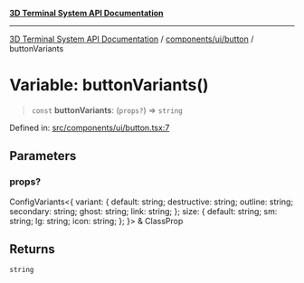 [**3D Terminal System API Documentation**](../../../../README.md)

***

[3D Terminal System API Documentation](../../../../README.md) / [components/ui/button](../README.md) / buttonVariants

# Variable: buttonVariants()

> `const` **buttonVariants**: (`props?`) => `string`

Defined in: [src/components/ui/button.tsx:7](https://github.com/Dicommunitas/ThreeJS_Terminal_3D2/blob/52232744018ed621d550262a267cac5a8cb3ae25/src/components/ui/button.tsx#L7)

## Parameters

### props?

ConfigVariants\<\{ variant: \{ default: string; destructive: string; outline: string; secondary: string; ghost: string; link: string; \}; size: \{ default: string; sm: string; lg: string; icon: string; \}; \}\> & ClassProp

## Returns

`string`
